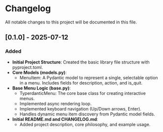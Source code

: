 # **Changelog**

All notable changes to this project will be documented in this file.

## **\[0.1.0\] \- 2025-07-12**

### **Added**

* **Initial Project Structure**: Created the basic library file structure with pyproject.toml.
* **Core Models (models.py)**:
  * MenuItem: A Pydantic model to represent a single, selectable option in a menu. Includes fields for description, action, and is\_quit.
* **Base Menu Logic (base.py)**:
  * TyperdanticMenu: The core base class for creating interactive menus.
  * Implemented async rendering loop.
  * Implemented keyboard navigation (Up/Down arrows, Enter).
  * Handles dynamic menu item discovery from Pydantic model fields.
* **Initial README.md and CHANGELOG.md**:
  * Added project description, core philosophy, and example usage.
